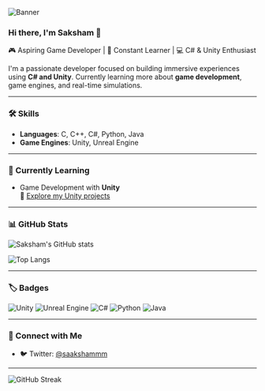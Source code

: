 <!-- Banner (optional, replace the URL with your own if you'd like a personal one) -->
![Banner](https://i.imgur.com/zQZSWrt.png)

### Hi there, I'm Saksham 👋

🎮 Aspiring Game Developer | 🧠 Constant Learner | 💻 C# & Unity Enthusiast

I'm a passionate developer focused on building immersive experiences using **C# and Unity**. Currently learning more about **game development**, game engines, and real-time simulations.

---

### 🛠️ Skills

- **Languages**: C, C++, C#, Python, Java  
- **Game Engines**: Unity, Unreal Engine

---

### 🌱 Currently Learning

- Game Development with **Unity**  
  🔗 [Explore my Unity projects](https://github.com/saakshammm/Unity-Projects)

---

### 📊 GitHub Stats

![Saksham's GitHub stats](https://github-readme-stats.vercel.app/api?username=saakshammm&show_icons=true&theme=tokyonight&hide_border=true)

![Top Langs](https://github-readme-stats.vercel.app/api/top-langs/?username=saakshammm&layout=compact&theme=tokyonight&hide_border=true)

---

### 🏷️ Badges

![Unity](https://img.shields.io/badge/Engine-Unity-000000?style=for-the-badge&logo=unity&logoColor=white)
![Unreal Engine](https://img.shields.io/badge/Engine-Unreal-313131?style=for-the-badge&logo=unrealengine&logoColor=white)
![C#](https://img.shields.io/badge/Code-C%23-5C2D91?style=for-the-badge&logo=csharp&logoColor=white)
![Python](https://img.shields.io/badge/Code-Python-3776AB?style=for-the-badge&logo=python&logoColor=white)
![Java](https://img.shields.io/badge/Code-Java-ED8B00?style=for-the-badge&logo=openjdk&logoColor=white)

---

### 🤝 Connect with Me

- 🐦 Twitter: [@saakshammm](https://twitter.com/saakshammm)

---

<!-- Optional GitHub streak stats -->
![GitHub Streak](https://github-readme-streak-stats.herokuapp.com/?user=saakshammm&theme=tokyonight&hide_border=true)
